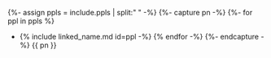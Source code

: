 {%- assign ppls = include.ppls | split:" " -%}
{%- capture pn -%}
{%- for ppl in ppls %}
   - {% include linked_name.md id=ppl -%}
{% endfor -%}
{%- endcapture -%}
{{ pn }}
